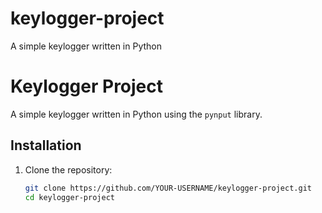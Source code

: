 # keylogger-project
A simple keylogger written in Python
# Keylogger Project

A simple keylogger written in Python using the `pynput` library.

## Installation

1. Clone the repository:
   ```sh
   git clone https://github.com/YOUR-USERNAME/keylogger-project.git
   cd keylogger-project
